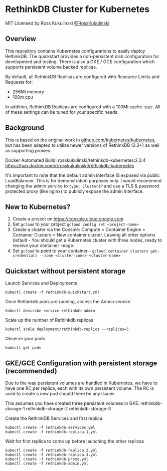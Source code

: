 # RethinkDB Cluster for Kubernetes

MIT Licensed by Ross Kukulinski [@RossKukulinski](https://twitter.com/rosskukulinski)

## Overview

This repository contains Kubernetes configurations to easily deploy RethinkDB.
The quickstart provides a non-persistent disk configuration for development
and testing.  There is also a GKE / GCE configuration which supports
persistent volume backed replicas.

By default, all RethinkDB Replicas are configured with Resource Limits and Requests for:

* 256Mi memory
* 100m cpu

In addition, RethinkDB Replicas are configured with a 100Mi cache-size.  All
of these settings can be tuned for your specific needs.

## Background
This is based on the original work in [github.com/kubernetes/kubernetes](https://github.com/kubernetes/kubernetes/tree/master/examples/rethinkdb), but has been adapted to utilize newer versions of RethinkDB (2.3+) as well as supporting proxies.

Docker Automated Build: rosskukulinski/rethinkdb-kubernetes:2.3.4
https://hub.docker.com/r/rosskukulinski/rethinkdb-kubernetes

It's important to note that the default admin interface IS exposed via public LoadBalancer.  This is for demonstration purposes only.  I would recommend changing the admin service to ```type: ClusterIP``` and use a TLS & password protected proxy (like nginx) to publicly expose the admin interface.

## New to Kubernetes?
1) Create a project on https://console.cloud.google.com
2) Set `gcloud` to your project `gcloud config set <project-name>`
3) Create a cluster via the Console: Compute > Container Engine > Container Clusters > New container cluster. 
Leaving all other options default - You should get a Kubernetes cluster with three nodes, ready to receive your container image.
4) Set `gcloud` to point to your container - `gcloud container clusters get-credentials --zone <cluster-zone> <cluster-name>`



## Quickstart without persistent storage

Launch Services and Deployments

```
kubectl create -f rethinkdb-quickstart.yml
```

Once Rethinkdb pods are running, access the Admin service

```
kubectl describe service rethinkdb-admin
```

Scale up the number of Rethinkdb replicas

```
kubectl scale deployment/rethinkdb-replica --replicas=5
```

Observe your pods

```
kubectl get pods
```

## GKE/GCE Configuration with persistent storage (recommended)

Due to the way persistent volumes are handled in Kubernetes, we have to have one RC per replica, each with its own persistent volume.  The RC is used to create a new pod should there be any issues.

This assumes you have created three persistent volumes in GKE:
rethinkdb-storage-1
rethinkdb-storage-2
rethinkdb-storage-3


Create the RethinkDB Services and first replica

```
kubectl create -f rethinkdb-services.yml
kubectl create -f rethinkdb-replica.1.yml
```
Wait for first replica to come up before launching the other replicas

```
kubectl create -f rethinkdb-replica.2.yml
kubectl create -f rethinkdb-replica.3.yml
kubectl create -f rethinkdb-proxy.yml
kubectl create -f rethinkdb-admin.yml
```
